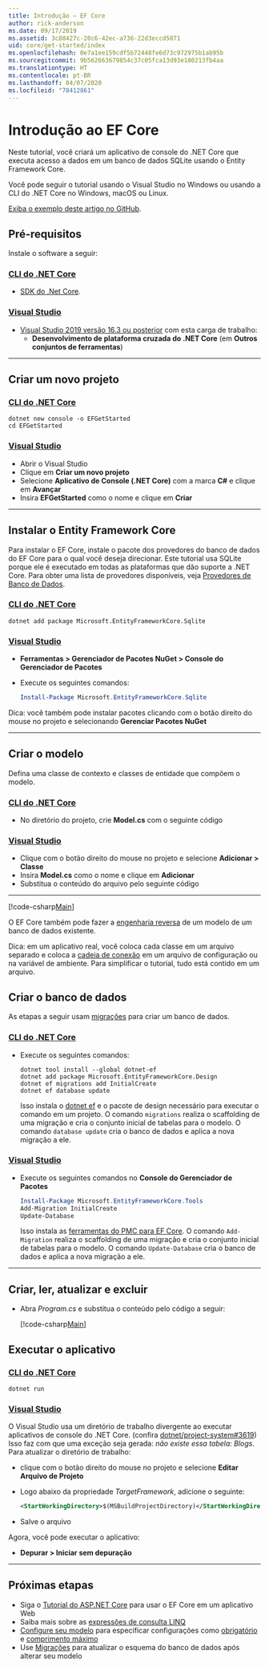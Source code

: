 ```yaml
---
title: Introdução – EF Core
author: rick-anderson
ms.date: 09/17/2019
ms.assetid: 3c88427c-20c6-42ec-a736-22d3eccd5071
uid: core/get-started/index
ms.openlocfilehash: 0e7a1ee159cdf5b72448fe6d73c972975b1ab95b
ms.sourcegitcommit: 9b562663679854c37c05fca13d93e180213fb4aa
ms.translationtype: HT
ms.contentlocale: pt-BR
ms.lasthandoff: 04/07/2020
ms.locfileid: "78412861"
---
```

# <a name="getting-started-with-ef-core"></a>Introdução ao EF Core

Neste tutorial, você criará um aplicativo de console do .NET Core que executa acesso a dados em um banco de dados SQLite usando o Entity Framework Core.

Você pode seguir o tutorial usando o Visual Studio no Windows ou usando a CLI do .NET Core no Windows, macOS ou Linux.

[Exiba o exemplo deste artigo no GitHub](https://github.com/dotnet/EntityFramework.Docs/tree/master/samples/core/GetStarted).

## <a name="prerequisites"></a>Pré-requisitos

Instale o software a seguir:

### <a name="net-core-cli"></a>[CLI do .NET Core](#tab/netcore-cli)

* [SDK do .Net Core](https://www.microsoft.com/net/download/core).

### <a name="visual-studio"></a>[Visual Studio](#tab/visual-studio)

* [Visual Studio 2019 versão 16.3 ou posterior](https://www.visualstudio.com/downloads/) com esta carga de trabalho:
  * **Desenvolvimento de plataforma cruzada do .NET Core** (em **Outros conjuntos de ferramentas**)

---

## <a name="create-a-new-project"></a>Criar um novo projeto

### <a name="net-core-cli"></a>[CLI do .NET Core](#tab/netcore-cli)

```dotnetcli
dotnet new console -o EFGetStarted
cd EFGetStarted
```

### <a name="visual-studio"></a>[Visual Studio](#tab/visual-studio)

* Abrir o Visual Studio
* Clique em **Criar um novo projeto**
* Selecione **Aplicativo de Console (.NET Core)** com a marca **C#** e clique em **Avançar**
* Insira **EFGetStarted** como o nome e clique em **Criar**

---

## <a name="install-entity-framework-core"></a>Instalar o Entity Framework Core

Para instalar o EF Core, instale o pacote dos provedores do banco de dados do EF Core para o qual você deseja direcionar. Este tutorial usa SQLite porque ele é executado em todas as plataformas que dão suporte a .NET Core. Para obter uma lista de provedores disponíveis, veja [Provedores de Banco de Dados](../providers/index.md).

### <a name="net-core-cli"></a>[CLI do .NET Core](#tab/netcore-cli)

```dotnetcli
dotnet add package Microsoft.EntityFrameworkCore.Sqlite
```

### <a name="visual-studio"></a>[Visual Studio](#tab/visual-studio)

* **Ferramentas > Gerenciador de Pacotes NuGet > Console do Gerenciador de Pacotes**
* Execute os seguintes comandos:

  ``` PowerShell
  Install-Package Microsoft.EntityFrameworkCore.Sqlite
  ```

Dica: você também pode instalar pacotes clicando com o botão direito do mouse no projeto e selecionando **Gerenciar Pacotes NuGet**

---

## <a name="create-the-model"></a>Criar o modelo

Defina uma classe de contexto e classes de entidade que compõem o modelo.

### <a name="net-core-cli"></a>[CLI do .NET Core](#tab/netcore-cli)

* No diretório do projeto, crie **Model.cs** com o seguinte código

### <a name="visual-studio"></a>[Visual Studio](#tab/visual-studio)

* Clique com o botão direito do mouse no projeto e selecione **Adicionar > Classe**
* Insira **Model.cs** como o nome e clique em **Adicionar**
* Substitua o conteúdo do arquivo pelo seguinte código

---

[!code-csharp[Main](../../../samples/core/GetStarted/Model.cs)]

O EF Core também pode fazer a [engenharia reversa](../managing-schemas/scaffolding.md) de um modelo de um banco de dados existente.

Dica: em um aplicativo real, você coloca cada classe em um arquivo separado e coloca a [cadeia de conexão](../miscellaneous/connection-strings.md) em um arquivo de configuração ou na variável de ambiente. Para simplificar o tutorial, tudo está contido em um arquivo.

## <a name="create-the-database"></a>Criar o banco de dados

As etapas a seguir usam [migrações](xref:core/managing-schemas/migrations/index) para criar um banco de dados.

### <a name="net-core-cli"></a>[CLI do .NET Core](#tab/netcore-cli)

* Execute os seguintes comandos:

  ```dotnetcli
  dotnet tool install --global dotnet-ef
  dotnet add package Microsoft.EntityFrameworkCore.Design
  dotnet ef migrations add InitialCreate
  dotnet ef database update
  ```

  Isso instala o [dotnet ef](../miscellaneous/cli/dotnet.md) e o pacote de design necessário para executar o comando em um projeto. O comando `migrations` realiza o scaffolding de uma migração e cria o conjunto inicial de tabelas para o modelo. O comando `database update` cria o banco de dados e aplica a nova migração a ele.

### <a name="visual-studio"></a>[Visual Studio](#tab/visual-studio)

* Execute os seguintes comandos no **Console do Gerenciador de Pacotes**

  ``` PowerShell
  Install-Package Microsoft.EntityFrameworkCore.Tools
  Add-Migration InitialCreate
  Update-Database
  ```

  Isso instala as [ferramentas do PMC para EF Core](../miscellaneous/cli/powershell.md). O comando `Add-Migration` realiza o scaffolding de uma migração e cria o conjunto inicial de tabelas para o modelo. O comando `Update-Database` cria o banco de dados e aplica a nova migração a ele.

---

## <a name="create-read-update--delete"></a>Criar, ler, atualizar e excluir

* Abra *Program.cs* e substitua o conteúdo pelo código a seguir:

  [!code-csharp[Main](../../../samples/core/GetStarted/Program.cs)]

## <a name="run-the-app"></a>Executar o aplicativo

### <a name="net-core-cli"></a>[CLI do .NET Core](#tab/netcore-cli)

```dotnetcli
dotnet run
```

### <a name="visual-studio"></a>[Visual Studio](#tab/visual-studio)

O Visual Studio usa um diretório de trabalho divergente ao executar aplicativos de console do .NET Core. (confira [dotnet/project-system#3619](https://github.com/dotnet/project-system/issues/3619)) Isso faz com que uma exceção seja gerada: *não existe essa tabela: Blogs*. Para atualizar o diretório de trabalho:

* clique com o botão direito do mouse no projeto e selecione **Editar Arquivo de Projeto**
* Logo abaixo da propriedade *TargetFramework*, adicione o seguinte:

  ``` XML
  <StartWorkingDirectory>$(MSBuildProjectDirectory)</StartWorkingDirectory>
  ```

* Salve o arquivo

Agora, você pode executar o aplicativo:

* **Depurar > Iniciar sem depuração**

---

## <a name="next-steps"></a>Próximas etapas

* Siga o [Tutorial do ASP.NET Core](/aspnet/core/data/ef-rp/intro) para usar o EF Core em um aplicativo Web
* Saiba mais sobre as [expressões de consulta LINQ](/dotnet/csharp/programming-guide/concepts/linq/basic-linq-query-operations)
* [Configure seu modelo](xref:core/modeling/index) para especificar configurações como [obrigatório](xref:core/modeling/entity-properties#required-and-optional-properties) e [comprimento máximo](xref:core/modeling/entity-properties#maximum-length)
* Use [Migrações](xref:core/managing-schemas/migrations/index) para atualizar o esquema do banco de dados após alterar seu modelo
